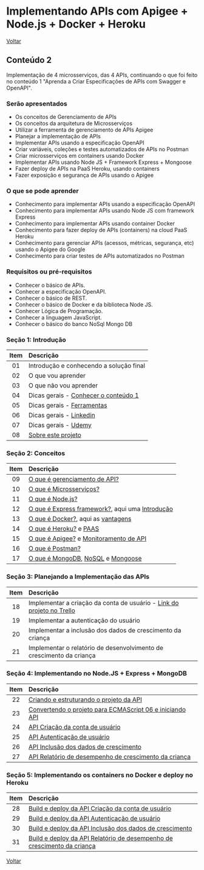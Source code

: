 # Implementando APIs com Apigee + Node.js + Docker + Heroku

[Voltar](../README.md)

## Conteúdo 2

Implementação de 4 microsserviços, das 4 APIs, continuando o que foi feito no conteúdo 1 "Aprenda a Criar Especificações de APIs com Swagger e OpenAPI".

### Serão apresentados

- Os conceitos de Gerenciamento de APIs
- Os conceitos da arquitetura de Microsserviços
- Utilizar a ferramenta de gerenciamento de APIs Apigee
- Planejar a implementação de APIs
- Implementar APIs usando a especificação OpenAPI
- Criar variáveis, coleções e testes automatizados de APIs no Postman
- Criar microsserviços em containers usando Docker
- Implementar APIs usando Node JS + Framework Express + Mongoose
- Fazer deploy de APIs na PaaS Heroku, usando containers
- Fazer exposição e segurança de APIs usando o Apigee

### O que se pode aprender

- Conhecimento para implementar APIs usando a especificação OpenAPI
- Conhecimento para implementar APIs usando Node JS com framework Express
- Conhecimento para implementar APIs usando container Docker
- Conhecimento para fazer deploy de APIs (containers) na cloud PaaS Heroku
- Conhecimento para gerenciar APIs (acessos, métricas, segurança, etc) usando o Apigee do Google
- Conhecimento para criar testes de APIs automatizados no Postman
  
### Requisitos ou pré-requisitos

- Conhecer o básico de APIs.
- Conhecer a especificação OpenAPI.
- Conhecer o básico de REST.
- Conhecer o básico de Docker e da biblioteca Node JS.
- Conhecer Lógica de Programação.
- Conhecer a linguagem JavaScript.
- Conhecer o básico do banco NoSql Mongo DB

### Seção 1: Introdução

| Item | Descrição |
| :---: | :--- |
|01|Introdução e conhecendo a solução final|
|02|O que vou aprender|
|03|O que não vou aprender|
|04|Dicas gerais - [Conhecer o conteúdo 1](conteudo1.md)|
|05|Dicas gerais - [Ferramentas](services.md)|
|06|Dicas gerais - [Linkedin](general.md)|
|07|Dicas gerais - [Udemy](general.md)|
|08|[Sobre este projeto](about.md)|

### Seção 2: Conceitos

| Item | Descrição |
| :---: | :--- |
|09|[O que é gerenciamento de API?](apirest.md)|
|10|[O que é Microsserviços?](https://medium.com/trainingcenter/microservi%C3%A7os-dos-grandes-mon%C3%B3litos-%C3%A0s-pequenas-rotas-adb70303b6a3)|
|11|[O que é Node.js?](https://medium.com/thdesenvolvedores/node-js-o-que-%C3%A9-por-que-usar-e-primeiros-passos-1118f771b889)|
|12|[O que é Express framework?](https://medium.com/thdesenvolvedores/node-js-o-que-%C3%A9-por-que-usar-e-primeiros-passos-1118f771b889), aqui uma [Introdução](https://developer.mozilla.org/pt-BR/docs/Learn/Server-side/Express_Nodejs/Introdu%C3%A7%C3%A3o)|
|13|[O que é Docker?](https://medium.com/thdesenvolvedores/docker-para-desenvolvedores-que-vantagem-eu-teria-com-docker-ee8eb77cfe8d), aqui as [vantagens](https://medium.com/entria/como-docker-pode-agilizar-sua-vida-8dae7a4f266)|
|14|[O que é Heroku?](http://www.timeraposa.com.br/2017/11/conheca-a-heroku/) e [PAAS](https://pt.wikipedia.org/wiki/Plataforma_como_servi%C3%A7o)|
|15|[O que é Apigee?](https://medium.com/luizalabs/disponibilizando-servi%C3%A7os-por-meio-de-api-proxies-29130fce1968) e [Monitoramento de API](https://www.infoq.com/br/news/2018/12/apigee-gcp-monitoring-extensions/)|
|16|[O que é Postman?](https://medium.com/trainingcenter/indo-al%C3%A9m-com-postman-3f95726e0bb4)|
|17|[O que é MongoDB](https://medium.com/@thaisdalencar/mongodb-como-relacionar-dados-3e6e8f136590), [NoSQL](https://www.devmedia.com.br/comparando-o-nosql-ao-modelo-relacional/30917) e [Mongoose](https://medium.com/@thiagoluiz.nunes/mongoose-criando-queries-d72d38e8fece)|

### Seção 3: Planejando a Implementação das APIs

| Item | Descrição |
| :---: | :--- |
|18|Implementar a criação da conta de usuário - [Link do projeto no Trello](https://trello.com/b/jpXdIVKM)|
|19|Implementar a autenticação do usuário|
|20|Implementar a inclusão dos dados de crescimento da criança|
|21|Implementar o relatório de desenvolvimento de crescimento da criança|

### Seção 4: Implementando no Node.JS + Express + MongoDB

| Item | Descrição |
| :---: | :--- |
|22|[Criando e estruturando o projeto da API](suport.md#comandos)|
|23|[Convertendo o projeto para ECMAScript 06 e iniciando API](suport.md#es6)|
|24|[API Criação da conta de usuário](api-conta-usuario.md)|
|25|[API Autenticação de usuário](api-autenticacao-usuario.md)|
|26|[API Inclusão dos dados de crescimento](api-inclusao-dados-crescimento.md)|
|27|[API Relatório de desempenho de crescimento da criança](api-relatorio-desempenho-crescimento.md)

### Seção 5: Implementando os containers no Docker e deploy no Heroku

| Item | Descrição |
| :---: | :--- |
|28|[Build e deploy da API Criação da conta de usuário](heroku.md)|
|29|[Build e deploy da API Autenticação de usuário](heroku.md)|
|30|[Build e deploy da API Inclusão dos dados de crescimento](heroku.md)|
|31|[Build e deploy da API Relatório de desempenho de crescimento da criança](heroku.md)|

[Voltar](../README.md)
